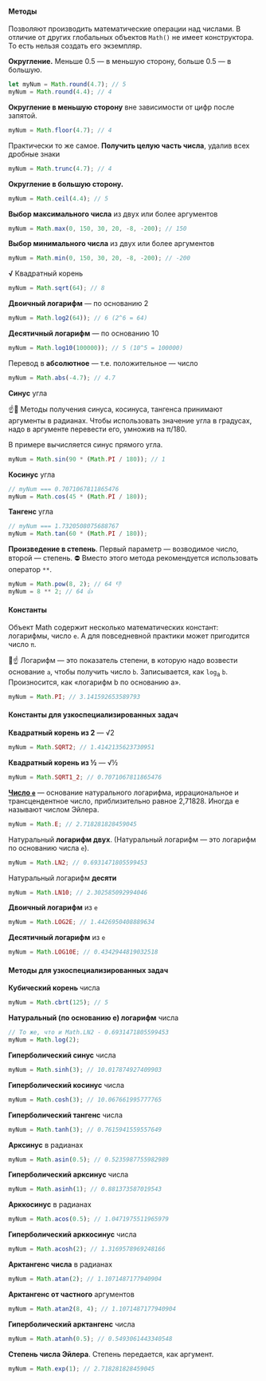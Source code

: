 #### Методы

Позволяют производить математические операции над числами. В отличие от других глобальных объектов `Math()` не имеет конструктора. То есть нельзя создать его экземпляр.

**Округление.** Меньше 0.5 — в меньшую сторону, больше 0.5 — в большую.

```javascript
let myNum = Math.round(4.7); // 5
myNum = Math.round(4.4); // 4
```

**Округление в меньшую сторону** вне зависимости от цифр после запятой.

```javascript
myNum = Math.floor(4.7); // 4
```

Практически то же самое. **Получить целую часть числа**, удалив всех дробные знаки

```javascript
myNum = Math.trunc(4.7); // 4
```

**Округление в большую сторону.**

```javascript
myNum = Math.ceil(4.4); // 5
```

**Выбор максимального числа** из двух или более аргументов

```javascript
myNum = Math.max(0, 150, 30, 20, -8, -200); // 150
```

**Выбор минимального числа** из двух или более аргументов

```javascript
myNum = Math.min(0, 150, 30, 20, -8, -200); // -200
```

**√** Квадратный корень

```javascript
myNum = Math.sqrt(64); // 8
```

**Двоичный логарифм** — по основанию 2

```javascript
myNum = Math.log2(64)); // 6 (2^6 = 64)
```

**Десятичный логарифм** — по основанию 10

```javascript
myNum = Math.log10(100000)); // 5 (10^5 = 100000)
```

Перевод в **абсолютное** — т.е. положительное — число

```javascript
myNum = Math.abs(-4.7); // 4.7
```

**Синус** угла

☝️🧐 Методы получения синуса, косинуса, тангенса принимают аргументы в радианах. Чтобы использовать значение угла в градусах, надо в аргументе перевести его, умножив на π/180.

В примере вычисляется синус прямого угла.

```javascript
myNum = Math.sin(90 * (Math.PI / 180)); // 1
```

**Косинус** угла

```javascript
// myNum === 0.7071067811865476
myNum = Math.cos(45 * (Math.PI / 180));
```

**Тангенс** угла

```javascript
// myNum === 1.7320508075688767
myNum = Math.tan(60 * (Math.PI / 180));
```

**Произведение в степень**. Первый параметр — возводимое число, второй — степень.
⛔️ Вместо этого метода рекомендуется использовать оператор `**`.

```javascript
myNum = Math.pow(8, 2); // 64 👎
myNum = 8 ** 2; // 64 👍
```

#### Константы

Объект Math содержит несколько математических констант: логарифмы, число `е`. А для повседневной практики может пригодится число `π`.

🧐☝️ Логарифм — это показатель степени, в которую надо возвести основание `a`, чтобы получить число `b`. Записывается, как `log`<sub>a</sub> `b`. Произносится, как «логарифм b по основанию a».

```javascript
myNum = Math.PI; // 3.141592653589793
```

#### Константы для узкоспециализированных задач

**Квадратный корень из 2** — √2

```javascript
myNum = Math.SQRT2; // 1.4142135623730951
```

**Квадратный корень из ½** — √½

```javascript
myNum = Math.SQRT1_2; // 0.7071067811865476
```

**[Число `e`](https://ru.wikipedia.org/wiki/E_(число))** — основание натурального логарифма, иррациональное и трансцендентное число, приблизительно равное 2,71828. Иногда e называют числом Эйлера.

```javascript
myNum = Math.E; // 2.718281828459045
```

Натуральный **логарифм двух**. (Натуральный логарифм — это логарифм по основанию числа `e`).

```javascript
myNum = Math.LN2; // 0.6931471805599453
```

Натуральный логарифм **десяти**

```javascript
myNum = Math.LN10; // 2.302585092994046
```

**Двоичный логарифм** из `e`

```javascript
myNum = Math.LOG2E; // 1.4426950408889634
```

**Десятичный логарифм** из `e`

```js
myNum = Math.LOG10E; // 0.4342944819032518
```

#### Методы для узкоспециализированных задач

**Кубический корень** числа

```javascript
myNum = Math.cbrt(125); // 5
```

**Натуральный (по основанию e) логарифм** числа

```javascript
// То же, что и Math.LN2 - 0.6931471805599453
myNum = Math.log(2);
```

**Гиперболический синус** числа

```javascript
myNum = Math.sinh(3); // 10.017874927409903
```

**Гиперболический косинус** числа

```javascript
myNum = Math.cosh(3); // 10.067661995777765
```

**Гиперболический тангенс** числа

```javascript
myNum = Math.tanh(3); // 0.7615941559557649
```

**Арксинус** в радианах

```javascript
myNum = Math.asin(0.5); // 0.5235987755982989
```

**Гиперболический арксинус** числа

```js
myNum = Math.asinh(1); // 0.881373587019543
```

**Арккосинус** в радианах

```javascript
myNum = Math.acos(0.5); // 1.0471975511965979
```

**Гиперболический арккосинус** числа

```javascript
myNum = Math.acosh(2); // 1.3169578969248166
```

**Арктангенс числа** в радианах

```javascript
myNum = Math.atan(2); // 1.1071487177940904
```

**Арктангенс от частного** аргументов

```javascript
myNum = Math.atan2(8, 4); // 1.1071487177940904
```

**Гиперболический арктангенс** числа

```javascript
myNum = Math.atanh(0.5); // 0.5493061443340548
```

**Степень числа Эйлера**. Степень передается, как аргумент.

```js
myNum = Math.exp(1); // 2.718281828459045
```

